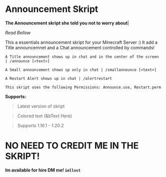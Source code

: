 # Announcement Skript

**The Announcement skript she told you not to worry about**|

*Read Bellow*

This a essentials announcement skript for your Minecraft Server :)
It add a Title announcemnet and a Chat announcement controlled by commands!

```A Title announcement shows up in chat and in the center of the screen | /announce [<text>]```

```A Small announcement shows up only in chat | /smallannounce [<text>]```

```A Restart Alert shows up in chat | /alertrestart```

```This skript uses the following Permissions: Announce.use, Restart.perm```

**Supports:**

> Latest version of skript

> Colored text (&bText Here)

> Supports 1.16.1 - 1.20.2

# NO NEED TO CREDIT ME IN THE SKRIPT!

**Im available for hire DM me! ```imllost```**
